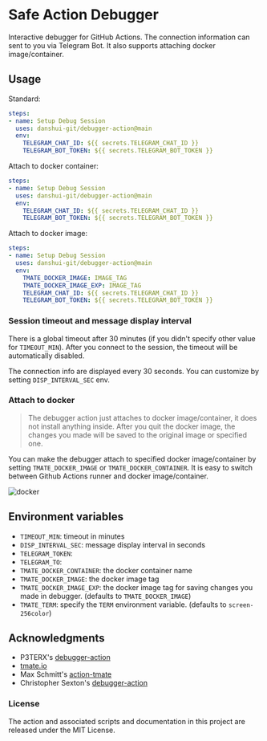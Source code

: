 # Safe Action Debugger

Interactive debugger for GitHub Actions. The connection information can sent to you via Telegram Bot. It also supports attaching docker image/container.

## Usage

Standard:
```yml
steps:
- name: Setup Debug Session
  uses: danshui-git/debugger-action@main
  env:
    TELEGRAM_CHAT_ID: ${{ secrets.TELEGRAM_CHAT_ID }}
    TELEGRAM_BOT_TOKEN: ${{ secrets.TELEGRAM_BOT_TOKEN }}
```

Attach to docker container:
```yml
steps:
- name: Setup Debug Session
  uses: danshui-git/debugger-action@main
  env:
    TELEGRAM_CHAT_ID: ${{ secrets.TELEGRAM_CHAT_ID }}
    TELEGRAM_BOT_TOKEN: ${{ secrets.TELEGRAM_BOT_TOKEN }}
```

Attach to docker image:
```yml
steps:
- name: Setup Debug Session
  uses: danshui-git/debugger-action@main
  env:
    TMATE_DOCKER_IMAGE: IMAGE_TAG
    TMATE_DOCKER_IMAGE_EXP: IMAGE_TAG
    TELEGRAM_CHAT_ID: ${{ secrets.TELEGRAM_CHAT_ID }}
    TELEGRAM_BOT_TOKEN: ${{ secrets.TELEGRAM_BOT_TOKEN }}
```


### Session timeout and message display interval

There is a global timeout after 30 minutes (if you didn't specify other value for `TIMEOUT_MIN`). After you connect to the session, the timeout will be automatically disabled.

The connection info are displayed every 30 seconds. You can customize by setting `DISP_INTERVAL_SEC` env.

### Attach to docker

> The debugger action just attaches to docker image/container, it does not install anything inside. After you quit the docker image, the changes you made will be saved to the original image or specified one.

You can make the debugger attach to specified docker image/container by setting `TMATE_DOCKER_IMAGE` or `TMATE_DOCKER_CONTAINER`. It is easy to switch between Github Actions runner and docker image/container. 

![docker](https://github.com/tete1030/safe-debugger-action/raw/gh-pages/docs/imgs/docker.png)

## Environment variables

- `TIMEOUT_MIN`: timeout in minutes
- `DISP_INTERVAL_SEC`: message display interval in seconds
- `TELEGRAM_TOKEN`: 
- `TELEGRAM_TO`: 
- `TMATE_DOCKER_CONTAINER`: the docker container name
- `TMATE_DOCKER_IMAGE`: the docker image tag
- `TMATE_DOCKER_IMAGE_EXP`: the docker image tag for saving changes you made in debugger. (defaults to `TMATE_DOCKER_IMAGE`)
- `TMATE_TERM`: specify the `TERM` environment variable. (defaults to `screen-256color`)

## Acknowledgments

* P3TERX's [debugger-action](https://github.com/P3TERX/debugger-action)
* [tmate.io](https://tmate.io)
* Max Schmitt's [action-tmate](https://github.com/mxschmitt/action-tmate)
* Christopher Sexton's [debugger-action](https://github.com/csexton/debugger-action)

### License

The action and associated scripts and documentation in this project are released under the MIT License.
